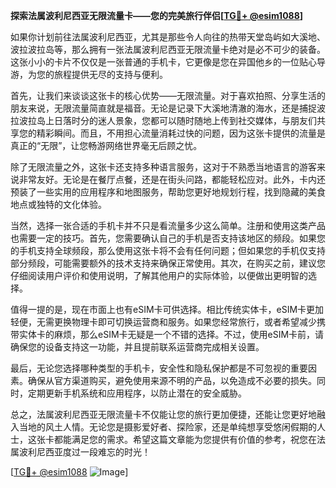 **探索法属波利尼西亚无限流量卡——您的完美旅行伴侣[[TG💪+ @esim1088](https://t.me/s/esim1088)]**

如果你计划前往法属波利尼西亚，尤其是那些令人向往的热带天堂岛屿如大溪地、波拉波拉岛等，那么拥有一张法属波利尼西亚无限流量卡绝对是必不可少的装备。这张小小的卡片不仅仅是一张普通的手机卡，它更像是您在异国他乡的一位贴心导游，为您的旅程提供无尽的支持与便利。

首先，让我们来谈谈这张卡的核心优势——无限流量。对于喜欢拍照、分享生活的朋友来说，无限流量简直就是福音。无论是记录下大溪地清澈的海水，还是捕捉波拉波拉岛上日落时分的迷人景象，您都可以随时随地上传到社交媒体，与朋友们共享您的精彩瞬间。而且，不用担心流量消耗过快的问题，因为这张卡提供的流量是真正的“无限”，让您畅游网络世界毫无后顾之忧。

除了无限流量之外，这张卡还支持多种语言服务，这对于不熟悉当地语言的游客来说非常友好。无论是在餐厅点餐，还是在街头问路，都能轻松应对。此外，卡内还预装了一些实用的应用程序和地图服务，帮助您更好地规划行程，找到隐藏的美食地点或独特的文化体验。

当然，选择一张合适的手机卡并不只是看流量多少这么简单。注册和使用这类产品也需要一定的技巧。首先，您需要确认自己的手机是否支持该地区的频段。如果您的手机支持全球频段，那么使用这张卡将不会有任何问题；但如果您的手机仅支持部分频段，可能需要额外的技术支持来确保正常使用。其次，在购买之前，建议您仔细阅读用户评价和使用说明，了解其他用户的实际体验，以便做出更明智的选择。

值得一提的是，现在市面上也有eSIM卡可供选择。相比传统实体卡，eSIM卡更加轻便，无需更换物理卡即可切换运营商和服务。如果您经常旅行，或者希望减少携带实体卡的麻烦，那么eSIM卡无疑是一个不错的选择。不过，使用eSIM卡前，请确保您的设备支持这一功能，并且提前联系运营商完成相关设置。

最后，无论您选择哪种类型的手机卡，安全性和隐私保护都是不可忽视的重要因素。确保从官方渠道购买，避免使用来源不明的产品，以免造成不必要的损失。同时，定期更新手机系统和应用程序，以防止潜在的安全威胁。

总之，法属波利尼西亚无限流量卡不仅能让您的旅行更加便捷，还能让您更好地融入当地的风土人情。无论您是摄影爱好者、探险家，还是单纯想享受悠闲假期的人士，这张卡都能满足您的需求。希望这篇文章能为您提供有价值的参考，祝您在法属波利尼西亚度过一段难忘的时光！

[[TG💪+ @esim1088](https://t.me/s/esim1088) ![Image](https://i.postimg.cc/4NQfJmqS/Snipaste-2025-05-13-00-14-12.png)]